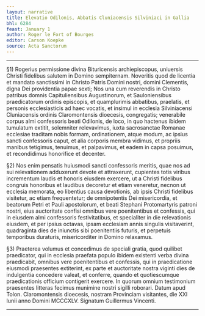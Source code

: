 ```yaml
---
layout: narrative
title: Elevatio Odilonis, Abbatis Cluniacensis Silviniaci in Gallia
bhl: 6284
feast: January 1
author: Roger le Fort of Bourges
editor: Carson Koepke
source: Acta Sanctorum
---
```


---

§1) Rogerius permissione divina Bituricensis archiepiscopus, uniuersis Christi fidelibus salutem in Domino sempiternam. Noveritis quod de licentia et mandato sanctissimi in Christo Patris Domini nostri, domini Clementis, digna Dei providentia papae sexti; Nos una cum reverendis in Christo patribus domnis Capituliensibus Augustinorum, et Sauloniensibus praedicatorum ordinis episcopis, et quamplurimis abbatibus, praelatis, et personis ecclesiasticis ad haec vocatis, et insimul in ecclesia Silviniacensi Cluniacensis ordinis Claromontensis dioecesis, congregatis; venerabile corpus almi confessoris beati Odilonis, de loco, in quo hactenus ibidem tumulatum extitit, solemniter relevavimus, iuxta sacrosanctae Romanae ecclesiae traditam nobis formam, ordinationem, atque modum, ac ipsius sancti confessoris caput, et alia corporis membra vidimus, et propriis manibus tetigimus, tenuimus, et palpavimus, et eadem in capsa posuimus, et recondidimus honorifice et decenter.

§2) Nos enim pensatis huiusmodi sancti confessoris meritis, quae nos ad sui relevationem adduxerunt devote et attraxerunt, cupientes totis viribus incrementum laudis et honoris eiusdem exercere, ut a Christi fidelibus congruis honoribus et laudibus decoretur et etiam veneretur, necnon ut ecclesia memorata, eo libentius causa devotionis, ab ipsis Christi fidelibus visitetur, ac etiam frequentetur; de omnipotentis Dei misericordia, et beatorum Petri et Pauli apostolorum, et beati Stephani Protomartyris patroni nostri, eius auctoritate confisi omnibus vere poenitentibus et confessis, qui in eiusdem almi confessoris festivitatibus, et specialiter in die relevationis eiusdem, et per ipsius octavas, ipsam ecclesiam annis singulis visitaverint, quadraginta dies de iniunctis sibi poenitentiis futuris, et perpetuis temporibus duraturis, misericorditer in Domino relaxamus.

§3) Praeterea volumus et concedimus de speciali gratia, quod quilibet praedicator, qui in ecclesia praefata populo ibidem existenti verba divina praedicabit, omnibus vere poenitentibus et confessis, qui in praedicatione eiusmodi praesentes extiterint, ex parte et auctoritate nostra viginti dies de indulgentia concedere valeat, et conferre, quando et quotiescumque praedicationis officium contigerit exercere. In quorum omnium testimonium praesentes litteras fecimus munimine nostri sigilli roborari. Datum apud Tolon. Claromontensis dioecesis, nostram Provinciam visitantes, die XXI Iunii anno Domini MCCCXLV. Signatum Guillermus Vincenti.

---
